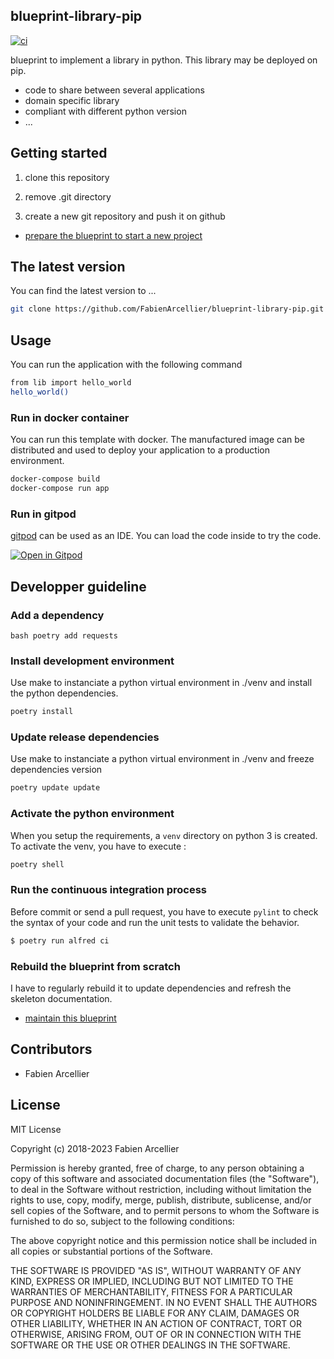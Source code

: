 ## blueprint-library-pip

[![ci](https://github.com/FabienArcellier/blueprint-library-pip/actions/workflows/main.yml/badge.svg)](https://github.com/FabienArcellier/blueprint-library-pip/actions/workflows/main.yml)

blueprint to implement a library in python. This library may be deployed on pip.

* code to share between several applications
* domain specific library
* compliant with different python version
* ...

## Getting started

1. clone this repository

2. remove .git directory

3. create a new git repository and push it on github

* [prepare the blueprint to start a new project](./prepare%20the%20blueprint.md)


## The latest version

You can find the latest version to ...

```bash
git clone https://github.com/FabienArcellier/blueprint-library-pip.git
```

## Usage

You can run the application with the following command

```bash
from lib import hello_world
hello_world()
```

### Run in docker container

You can run this template with docker. The manufactured image can be distributed and used to deploy your application to a production environment.

```bash
docker-compose build
docker-compose run app
```

### Run in gitpod

[gitpod](https://www.gitpod.io/) can be used as an IDE. You can load the code inside to try the code.

[![Open in Gitpod](https://gitpod.io/button/open-in-gitpod.svg)](https://gitpod.io/#https://github.com/FabienArcellier/blueprint-library-pip)

## Developper guideline

### Add a dependency

``bash
poetry add requests
``
### Install development environment

Use make to instanciate a python virtual environment in ./venv and install the
python dependencies.

```bash
poetry install
```

### Update release dependencies

Use make to instanciate a python virtual environment in ./venv and freeze
dependencies version

```bash
poetry update update
```

### Activate the python environment

When you setup the requirements, a `venv` directory on python 3 is created.
To activate the venv, you have to execute :

```bash
poetry shell
```

### Run the continuous integration process

Before commit or send a pull request, you have to execute `pylint` to check the syntax
of your code and run the unit tests to validate the behavior.

```bash
$ poetry run alfred ci
```

### Rebuild the blueprint from scratch

I have to regularly rebuild it to update dependencies and refresh the skeleton documentation.

* [maintain this blueprint](./maintain%20this%20blueprint.md)

## Contributors

* Fabien Arcellier

## License

MIT License

Copyright (c) 2018-2023 Fabien Arcellier

Permission is hereby granted, free of charge, to any person obtaining a copy
of this software and associated documentation files (the "Software"), to deal
in the Software without restriction, including without limitation the rights
to use, copy, modify, merge, publish, distribute, sublicense, and/or sell
copies of the Software, and to permit persons to whom the Software is
furnished to do so, subject to the following conditions:

The above copyright notice and this permission notice shall be included in all
copies or substantial portions of the Software.

THE SOFTWARE IS PROVIDED "AS IS", WITHOUT WARRANTY OF ANY KIND, EXPRESS OR
IMPLIED, INCLUDING BUT NOT LIMITED TO THE WARRANTIES OF MERCHANTABILITY,
FITNESS FOR A PARTICULAR PURPOSE AND NONINFRINGEMENT. IN NO EVENT SHALL THE
AUTHORS OR COPYRIGHT HOLDERS BE LIABLE FOR ANY CLAIM, DAMAGES OR OTHER
LIABILITY, WHETHER IN AN ACTION OF CONTRACT, TORT OR OTHERWISE, ARISING FROM,
OUT OF OR IN CONNECTION WITH THE SOFTWARE OR THE USE OR OTHER DEALINGS IN THE
SOFTWARE.
